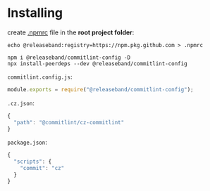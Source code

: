# Installing

create [.npmrc](https://docs.npmjs.com/cli/v7/configuring-npm/npmrc) file in the **root project folder**:

```
echo @releaseband:registry=https://npm.pkg.github.com > .npmrc
```

```
npm i @releaseband/commitlint-config -D
npx install-peerdeps --dev @releaseband/commitlint-config
```

`commitlint.config.js`:

```js
module.exports = require("@releaseband/commitlint-config");
```

`.cz.json`:

```js
{
  "path": "@commitlint/cz-commitlint"
}
```

`package.json`:

```js
{
  "scripts": {
    "commit": "cz"
  }
}
```


